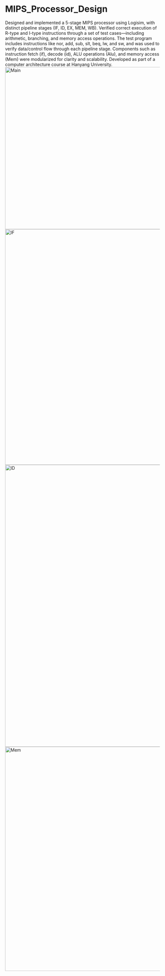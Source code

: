 # MIPS_Processor_Design
 Designed and implemented a 5-stage MIPS processor using Logisim, with distinct pipeline stages (IF, ID, EX, MEM, WB).
Verified correct execution of R-type and I-type instructions through a set of test cases—including arithmetic, branching, and memory access operations.
The test program includes instructions like nor, add, sub, slt, beq, lw, and sw, and was used to verify data/control flow through each pipeline stage.
Components such as instruction fetch (if), decode (id), ALU operations (Alu), and memory access (Mem) were modularized for clarity and scalability.
Developed as part of a computer architecture course at Hanyang University.
<img width="528" alt="Main" src="https://github.com/user-attachments/assets/f79e7304-475a-49dd-9967-5585d2225014" />
<img width="767" alt="IF" src="https://github.com/user-attachments/assets/9b6cd25f-4aa8-4de3-83d7-c788e77e111e" />
<img width="918" alt="ID" src="https://github.com/user-attachments/assets/71cb463c-893e-4816-9655-d817d26d3ada" />
<img width="730" alt="Mem" src="https://github.com/user-attachments/assets/8b1d7aa4-b7b2-4c0d-8c3e-490f23060c19" />
